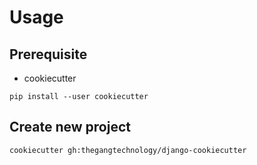# Usage

## Prerequisite
- cookiecutter
```
pip install --user cookiecutter
```

## Create new project
```
cookiecutter gh:thegangtechnology/django-cookiecutter
```
